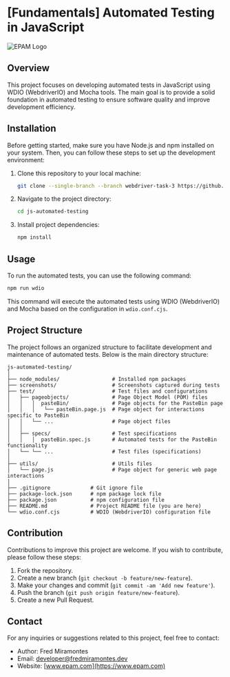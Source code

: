 # [Fundamentals] Automated Testing in JavaScript

![EPAM Logo](https://www.epam.com/etc/designs/epam-core/images/common/logo-print.png)

## Overview

This project focuses on developing automated tests in JavaScript using WDIO (WebdriverIO) and Mocha tools. The main goal is to provide a solid foundation in automated testing to ensure software quality and improve development efficiency.

## Installation

Before getting started, make sure you have Node.js and npm installed on your system. Then, you can follow these steps to set up the development environment:

1. Clone this repository to your local machine:

   ```bash
   git clone --single-branch --branch webdriver-task-3 https://github.com/sh4rkd/-Fundamentals-Automated-Testing-.git
   ```

2. Navigate to the project directory:

   ```bash
   cd js-automated-testing
   ```

3. Install project dependencies:

   ```bash
   npm install
   ```

## Usage

To run the automated tests, you can use the following command:

```bash
npm run wdio
```

This command will execute the automated tests using WDIO (WebdriverIO) and Mocha based on the configuration in `wdio.conf.cjs`.

## Project Structure

The project follows an organized structure to facilitate development and maintenance of automated tests. Below is the main directory structure:

```
js-automated-testing/
│
├── node_modules/                 # Installed npm packages
├── screenshots/                  # Screenshots captured during tests
├── test/                         # Test files and configurations
│   ├── pageobjects/              # Page Object Model (POM) files
│   │   │  pasteBin/              # Page objects for the PasteBin page
│   │   │   └── pasteBin.page.js  # Page object for interactions specific to PasteBin
│   │   └── ...                   # Page object files
│   │
│   ├── specs/                    # Test specifications
│   │   │  pasteBin.spec.js       # Automated tests for the PasteBin functionality
│   └── └── ...                   # Test files (specifications)
│
├── utils/                        # Utils files
│   └── page.js                   # Page object for generic web page interactions
│
├── .gitignore             # Git ignore file
├── package-lock.json      # npm package lock file
├── package.json           # npm configuration file
├── README.md              # Project README file (you are here)
└── wdio.conf.cjs          # WDIO (WebdriverIO) configuration file 
```

## Contribution

Contributions to improve this project are welcome. If you wish to contribute, please follow these steps:

1. Fork the repository.
2. Create a new branch (`git checkout -b feature/new-feature`).
3. Make your changes and commit (`git commit -am 'Add new feature'`).
4. Push the branch (`git push origin feature/new-feature`).
5. Create a new Pull Request.

## Contact

For any inquiries or suggestions related to this project, feel free to contact:

- Author: Fred Miramontes
- Email: [developer@fredmiramontes.dev](mailto:developer@fredmiramontes.dev)
- Website: [www.epam.com](https://www.epam.com)
